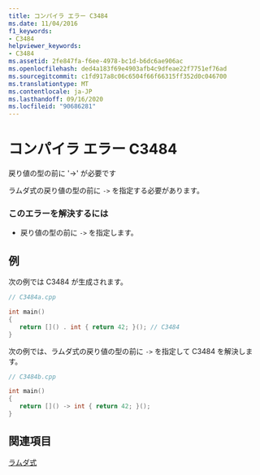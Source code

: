 ```yaml
---
title: コンパイラ エラー C3484
ms.date: 11/04/2016
f1_keywords:
- C3484
helpviewer_keywords:
- C3484
ms.assetid: 2fe847fa-f6ee-4978-bc1d-b6dc6ae906ac
ms.openlocfilehash: ded4a183f69e4903afb4c9dfeae22f7751ef76ad
ms.sourcegitcommit: c1fd917a8c06c6504f66f66315ff352d0c046700
ms.translationtype: MT
ms.contentlocale: ja-JP
ms.lasthandoff: 09/16/2020
ms.locfileid: "90686281"
---
```

# <a name="compiler-error-c3484"></a>コンパイラ エラー C3484

戻り値の型の前に '->' が必要です

ラムダ式の戻り値の型の前に `->` を指定する必要があります。

### <a name="to-correct-this-error"></a>このエラーを解決するには

- 戻り値の型の前に `->` を指定します。

## <a name="examples"></a>例

次の例では C3484 が生成されます。

```cpp
// C3484a.cpp

int main()
{
   return []() . int { return 42; }(); // C3484
}
```

次の例では、ラムダ式の戻り値の型の前に `->` を指定して C3484 を解決します。

```cpp
// C3484b.cpp

int main()
{
   return []() -> int { return 42; }();
}
```

## <a name="see-also"></a>関連項目

[ラムダ式](../../cpp/lambda-expressions-in-cpp.md)
